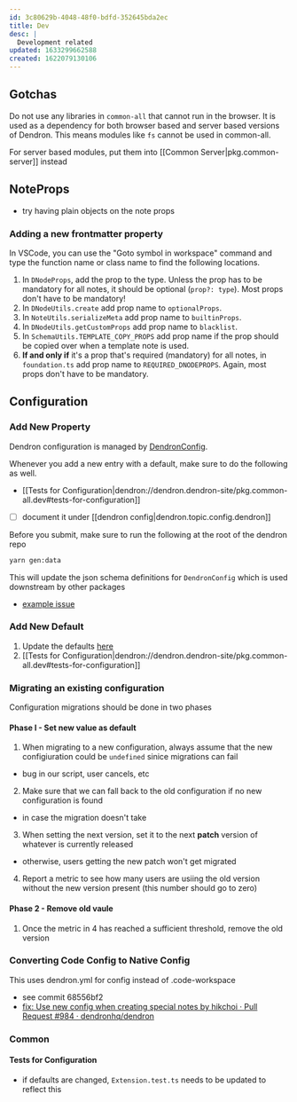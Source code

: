```yaml
---
id: 3c80629b-4048-48f0-bdfd-352645bda2ec
title: Dev
desc: |
  Development related
updated: 1633299662588
created: 1622079130106
---
```

## Gotchas

Do not use any libraries in `common-all` that cannot run in the browser. It is used as a dependency for both browser based and server based versions of Dendron. This means modules like `fs` cannot be used in common-all. 

For server based modules, put them into [[Common Server|pkg.common-server]] instead

## NoteProps

- try having plain objects on the note props

### Adding a new frontmatter property

In VSCode, you can use the "Goto symbol in workspace" command and type the function name or class name to find the following locations.

1. In `DNodeProps`, add the prop to the type. Unless the prop has to be mandatory for all notes, it should be optional (`prop?: type`). Most props don't have to be mandatory!
2. In `DNodeUtils.create` add prop name to `optionalProps`.
3. In `NoteUtils.serializeMeta` add prop name to `builtinProps`.
4. In `DNodeUtils.getCustomProps` add prop name to `blacklist`.
5. In `SchemaUtils.TEMPLATE_COPY_PROPS` add prop name if the prop should be copied over when a template note is used.
6. **If and only if** it's a prop that's required (mandatory) for all notes, in `foundation.ts` add prop name to `REQUIRED_DNODEPROPS`. Again, most props don't have to be mandatory.

## Configuration

### Add New Property

Dendron configuration is managed by [DendronConfig](https://github.com/dendronhq/dendron/blob/master/packages/common-all/src/types/workspace.ts).

Whenever you add a new entry with a default, make sure to do the following as well.

- [[Tests for Configuration|dendron://dendron.dendron-site/pkg.common-all.dev#tests-for-configuration]]
- [ ] document it under [[dendron config|dendron.topic.config.dendron]]

Before you submit, make sure to run the following at the root of the dendron repo

```sh
yarn gen:data
```

This will update the json schema definitions for `DendronConfig` which is used downstream by other packages

- [example issue](https://github.com/dendronhq/dendron/issues/613)

### Add New Default

1. Update the defaults [here](https://github.com/dendronhq/dendron/blob/master/packages/engine-server/src/config.ts#L39:L39)
1. [[Tests for Configuration|dendron://dendron.dendron-site/pkg.common-all.dev#tests-for-configuration]]

### Migrating an existing configuration

Configuration migrations should be done in two phases

#### Phase I - Set new value as default

1. When migrating to a new configuration, always assume that the new configiuration could be `undefined` sinice migrations can fail 

- bug in our script, user cancels, etc

2. Make sure that we can fall back to the old configuration if no new configuration is found

- in case the migration doesn't take

3. When setting the next version, set it to the next **patch** version of whatever is currently released 

- otherwise, users getting the new patch won't get migrated

4. Report a metric to see how many users are usiing the old version without the new version present (this number should go to zero)

#### Phase 2 - Remove old vaule

1. Once the metric in 4 has reached a sufficient threshold, remove the old version

### Converting Code Config to Native Config

This uses dendron.yml for config instead of .code-workspace

- see commit 68556bf2
- [fix: Use new config when creating special notes by hikchoi · Pull Request #984 · dendronhq/dendron](https://github.com/dendronhq/dendron/pull/984)

### Common

#### Tests for Configuration
- if defaults are changed, `Extension.test.ts` needs to be updated to reflect this
